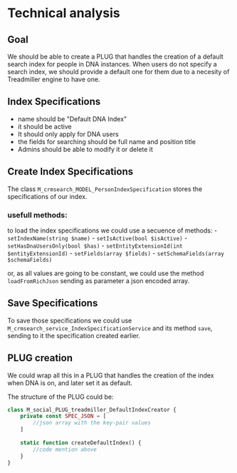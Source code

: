 # Technical analysis

## Goal

We should be able to create a PLUG that handles the creation of a default search index for
people in DNA instances. When users do not specify a search index, we should provide a default one
for them due to a necesity of Treadmiller engine to have one.

## Index Specifications

- name should be "Default DNA Index"
- it should be active
- It should only apply for DNA users
- the fields for searching should be full name and position title
- Admins should be able to modify it or delete it

## Create Index Specifications

The class `M_crmsearch_MODEL_PersonIndexSpecification` stores the specifications of our index.

### usefull methods:
to load the index specifications we could use a secuence of methods:
	- `setIndexName(string $name)`
	- `setIsActive(bool $isActive)`
	- `setHasDnaUsersOnly(bool $has)`
	- `setEntityExtensionId(int $entityExtensionId)`
	- `setFields(array $fields)`
	- `setSchemaFields(array $schemaFields)`

or, as all values are going to be constant, we could use the method `loadFromRichJson` sending as
parameter a json encoded array.

## Save Specifications

To save those specifications we could use `M_crmsearch_service_IndexSpecificationService` and its method
`save`, sending to it the specification created earlier.

## PLUG creation

We could wrap all this in a PLUG that handles the creation of the index when DNA is on, and later
set it as default.

The structure of the PLUG could be:

```php
class M_social_PLUG_treadmiller_DefaultIndexCreator {
	private const SPEC_JSON = [
		//json array with the key-pair values
	]
	
	static function createDefaultIndex() {
		//code mention above
	}
}
```
